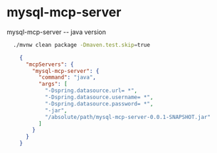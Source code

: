# mysql-mcp-server
mysql-mcp-server -- java version


```bash 
  ./mvnw clean package -Dmaven.test.skip=true
```

```json
    {
      "mcpServers": {
        "mysql-mcp-server": {
          "command": "java",
          "args": [
            "-Dspring.datasource.url= *",
            "-Dspring.datasource.username= *",
            "-Dspring.datasource.password= *",
            "-jar",
            "/absolute/path/mysql-mcp-server-0.0.1-SNAPSHOT.jar"
          ]
        }
      }
    }
```